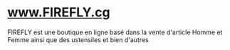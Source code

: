 # www.FIREFLY.cg
FIREFLY est une boutique en ligne basé dans la vente d'article Homme et Femme ainsi que des ustensiles et bien d'autres
